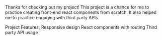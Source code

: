 Thanks for checking out my project! This project is a chance for me to practice creating front-end react components from scratch. It also helped me to practice engaging with third party APIs.

Project Features;
Responsive design
React components with routing
Third party API usage

